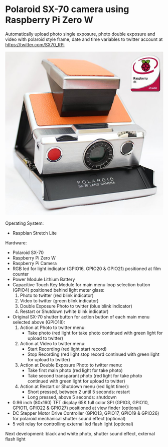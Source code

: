 Polaroid SX-70 camera using Raspberry Pi Zero W
===============================================

Automatically upload photo single exposure, photo double exposure and video with polaroid style frame, date and time variables to twitter account at https://twitter.com/SX70_RPi

![alt text](https://github.com/udut7/Polaroid-SX70-RPi/blob/master/SX70_RPi.jpg?raw=true "Polaroid SX-70 camera Raspberry Pi Zero W, automatically upload photo to https://twitter.com/SX70_RPi")

Operating System:
- Raspbian Stretch Lite

Hardware:
- Polaroid SX-70
- Raspberry Pi Zero W
- Raspberry Pi Camera
- RGB led for light indicator (GPIO16, GPIO20 & GPIO21) positioned at film counter
- Power Module Lithium Battery
- Capacitive Touch Key Module for main menu loop selection button (GPIO4) positioned behind light meter glass:
    1. Photo to twitter (red blink indicator)
    2. Video to twitter (green blink indicator)
    3. Double Exposure Photo to twitter (blue blink indicator)
    4. Restart or Shutdown (white blink indicator)
- Original SX-70 shutter button for action button of each main menu selected above (GPIO18):
    1. Action at Photo to twitter menu:
         - Take photo (red light for take photo continued with green light for upload to twitter)
    2. Action at Video to twitter menu:
         - Start Recording (red light start record)
         - Stop Recording (red light stop record continued with green light for upload to twitter)
    3. Action at Double Exposure Photo to twitter menu:
         - Take first main photo (red light for take photo)
         - Take second transparant photo (red light for take photo continued with green light for upload to twitter)
    4. Action at Restart or Shutdown menu (red light timer):  
         - Short pressed, between 2 until 5 seconds: restart
         - Long pressed, above 5 seconds: shutdown
- 0.96 inch (80x160) TFT display 65K full color SPI (GPIO3, GPIO10, GPIO11, GPIO22 & GPIO27) positioned at view finder (optional)
- DC Stepper Motor Drive Controller (GPIO13, GPIO17, GPIO19 & GPIO26) for polaroid mechanical shutter sound effect (optional)
- 5 volt relay for controlling external led flash light (optional)

Next development: black and white photo, shutter sound effect, external flash light
